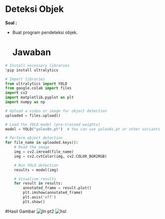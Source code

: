 # Deteksi Objek

**Soal :**
- Buat program pendeteksi objek.
  
  # Jawaban

```python
# Install necessary libraries
!pip install ultralytics

# Import libraries
from ultralytics import YOLO
from google.colab import files
import cv2
import matplotlib.pyplot as plt
import numpy as np

# Upload a video or image for object detection
uploaded = files.upload()

# Load the YOLO model (pre-trained weights)
model = YOLO("yolov8n.pt")  # You can use yolov8s.pt or other variants based on performance needs

# Perform object detection
for file_name in uploaded.keys():
    # Read the image
    img = cv2.imread(file_name)
    img = cv2.cvtColor(img, cv2.COLOR_BGR2RGB)

    # Run YOLO detection
    results = model(img)

    # Visualize results
    for result in results:
        annotated_frame = result.plot()
        plt.imshow(annotated_frame)
        plt.axis('off')
        plt.show()
```

#Hasil Gambar
![jln pt2](https://github.com/user-attachments/assets/81cf46dc-a607-4e8a-882f-9d4de94543fc)
![hsl](https://github.com/user-attachments/assets/261f1736-4a4f-495b-ab64-a109048f8fd8)

